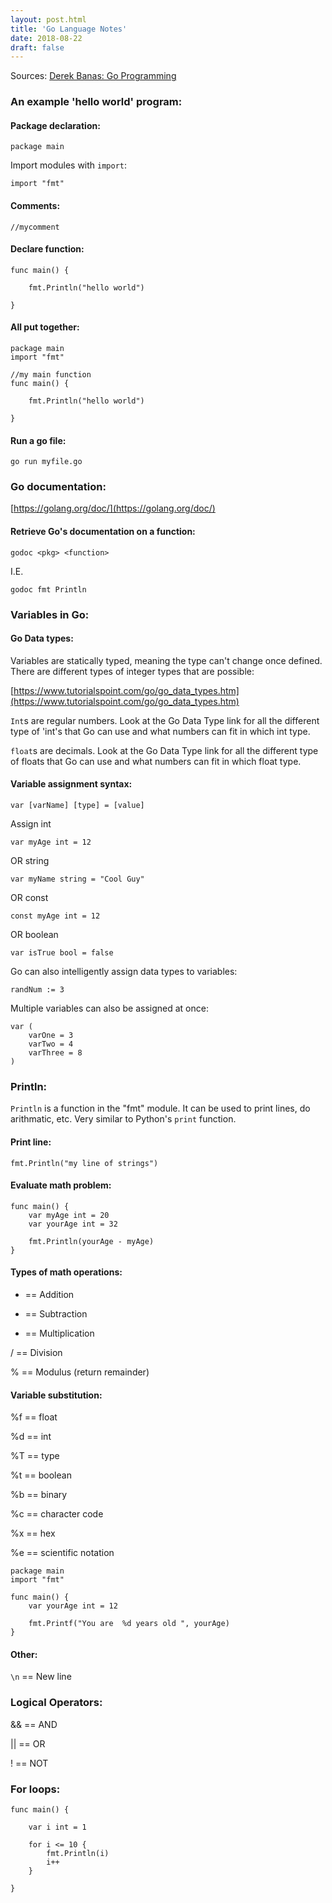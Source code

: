 ```yaml
---
layout: post.html
title: 'Go Language Notes'
date: 2018-08-22
draft: false
---
```


Sources: [Derek Banas: Go Programming](https://youtu.be/CF9S4QZuV30)


### An example 'hello world' program:

#### Package declaration:

`package main`


Import modules with `import`:

`import "fmt"`


#### Comments:

`//mycomment`


#### Declare function:
```
func main() {
    
    fmt.Println("hello world")
    
}
```


#### All put together:

```
package main
import "fmt"

//my main function
func main() {

    fmt.Println("hello world")

}
```


#### Run a go file:

`go run myfile.go`



### Go documentation:

[https://golang.org/doc/](https://golang.org/doc/)


#### Retrieve Go's documentation on a function: 

`godoc <pkg> <function>`
    
I.E.
    
`godoc fmt Println`




### Variables in Go:


#### Go Data types: 

Variables are statically typed, meaning the type can't change once defined. There are different types of integer types that are possible:

[https://www.tutorialspoint.com/go/go_data_types.htm](https://www.tutorialspoint.com/go/go_data_types.htm)

`Int`s are regular numbers. Look at the Go Data Type link for all the different type of 'int's that Go can use and what numbers can fit in which int type. 

`float`s are decimals. Look at the Go Data Type link for all the different type of floats that Go can use and what numbers can fit in which float type.



#### Variable assignment syntax:

`var [varName] [type] = [value]`

Assign int

`var myAge int = 12`

OR string

`var myName string = "Cool Guy"`

OR const

`const myAge int = 12`

OR boolean

`var isTrue bool = false`


Go can also intelligently assign data types to variables:

`randNum := 3`


Multiple variables can also be assigned at once:

```
var (
    varOne = 3
    varTwo = 4
    varThree = 8
)
```




### Println:

`Println` is a function in the "fmt" module. It can be used to print lines, do arithmatic, etc. Very similar to Python's `print` function.


#### Print line:

`fmt.Println("my line of strings")`


#### Evaluate math problem:

```
func main() {
    var myAge int = 20
    var yourAge int = 32

    fmt.Println(yourAge - myAge)
}
```



#### Types of math operations:

+ == Addition

- == Subtraction

* == Multiplication

/ == Division

% == Modulus (return remainder)


#### Variable substitution:

%f == float

%d == int

%T == type

%t == boolean

%b == binary

%c == character code

%x == hex

%e == scientific notation

```
package main
import "fmt"

func main() {
    var yourAge int = 12
    
    fmt.Printf("You are  %d years old ", yourAge)
} 
```



#### Other:


`\n` == New line




### Logical Operators:

&& == AND

|| == OR

! == NOT




### For loops:

```
func main() {

    var i int = 1
    
    for i <= 10 {
        fmt.Println(i)
        i++
    }

}
```




